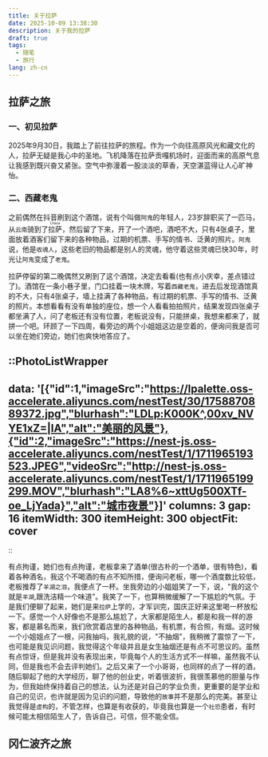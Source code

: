 ```yaml
---
title: 关于拉萨
date: 2025-10-09 13:38:30
description: 关于我的拉萨
draft: true
tags:
  - 随笔
  - 旅行
lang: zh-cn
---
```


## 拉萨之旅

### 一、初见拉萨

2025年9月30日，我踏上了前往拉萨的旅程。作为一个向往高原风光和藏文化的人，拉萨无疑是我心中的圣地。飞机降落在拉萨贡嘎机场时，迎面而来的高原气息让我感到既兴奋又紧张。空气中弥漫着一股淡淡的草香，天空湛蓝得让人心旷神怡。

### 二、西藏老鬼

之前偶然在抖音刷到这个酒馆，说有个叫做`阿鬼`的年轻人，23岁辞职买了一匹马，从`云南`骑到了<ruby>拉萨<rp>(</rp><rt>Lhasa</rt><rp>)</rp></ruby>，然后留了下来，开了一个酒吧，酒吧不大，只有4张桌子，里面放着酒客们留下来的各种物品，过期的机票、手写的情书、泛黄的照片。`阿鬼`说，他是`收魂人`，这些老旧的物品都是别人的灵魂，他守着这些灵魂已快30年，时光让`阿鬼`变成了`老鬼`。

拉萨停留的第二晚偶然又刷到了这个酒馆，决定去看看(也有点小庆幸，差点错过了)。酒馆在一条小巷子里，门口挂着一块木牌，写着`西藏老鬼`，进去后发现酒馆真的不大，只有4张桌子，墙上挂满了各种物品，有过期的机票、手写的情书、泛黄的照片。本想看看有没有单独的座位，想一个人看看拍拍照片，结果发现四张桌子都坐满了人，问了老板还有没有位置，老板说没有，只能拼桌，我想来都来了，就拼一个吧。环顾了一下四周，看旁边的两个小姐姐这边是空着的，便询问我是否可以坐在她们旁边，她们也爽快地答应了。

::PhotoListWrapper
---

data: '[{"id":1,"imageSrc":"https://lpalette.oss-accelerate.aliyuncs.com/nestTest/30/1758870889372.jpg","blurhash":"LDLp:K000K^,00xv_NVYE1xZ=|IA","alt":"美丽的风景"},{"id":2,"imageSrc":"https://nest-js.oss-accelerate.aliyuncs.com/nestTest/1/1711965193523.JPEG","videoSrc":"http://nest-js.oss-accelerate.aliyuncs.com/nestTest/1/1711965199299.MOV","blurhash":"LA8%6~xttUg500XTf-oe_LjYada}","alt":"城市夜景"}]'
columns: 3
gap: 16
itemWidth: 300
itemHeight: 300
objectFit: cover
---

::

有点拘谨，她们也有点拘谨，老板拿来了酒单(很古朴的一个酒单，很有特色)，看着各种酒名，我这个不喝酒的有点不知所措，便询问老板，哪一个酒度数比较低，老板推荐了`羊湖之泪`，我便点了一杯。坐我旁边的小姐姐笑了一下，说，"我的这个就是`羊湖`,跟洗洁精一个味道"。我笑了一下，也算稍微缓解了一下尴尬的气氛。于是我们便聊了起来，她们是来`拉萨`上学的，才军训完，国庆正好来这里喝一杯放松一下。感觉一个人好像也不是那么尴尬了，大家都是陌生人，都是和我一样的游客，都是慕名而来，我们欣赏着店里的各种物品，有机票，有合照，有烟。这时候一个小姐姐点了一根，问我抽吗，我礼貌的说，"不抽烟"，我稍微了震惊了一下，也可能是我见识问题，我觉得这个年级并且是女生抽烟还是有点不可思议的。虽然有点惊讶，但是我并没有表现出来，毕竟每个人的生活方式不一样嘛，虽然我不认同，但是我也不会去评判她们。之后又来了一个小哥哥，也同样的点了一样的酒，随后聊起了他的大学经历，聊了他的创业史，听着很波折，我很羡慕他的胆量与作为，但我始终保持着自己的想法，认为还是对自己的学业负责，更重要的是学业和自己的见识，也许就是因为见识的问题，导致他的`故事`并不是那么的完美。甚至让我觉得是`虚构`的，不管怎样，也算是有收获的，毕竟我也算是一个`社恐`患者，有时候可能太相信陌生人了，告诉自己，可信，但不能全信。

## 冈仁波齐之旅
